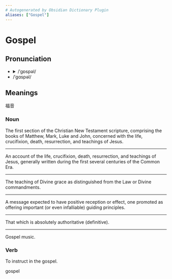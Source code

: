 ```yaml
---
# Autogenerated by Obsidian Dictionary Plugin
aliases: ["Gospel"]
---
```


# Gospel

## Pronunciation

- <details><summary>/ˈɡɒspəl/</summary><audio controls><source src="https://api.dictionaryapi.dev/media/pronunciations/en/gospel-uk.mp3"></audio></details>
- /ˈɡɑspəl/

## Meanings
福音
### Noun

The first section of the Christian New Testament scripture, comprising the books of Matthew, Mark, Luke and John, concerned with the life, crucifixion, death, resurrection, and teachings of Jesus.

---

An account of the life, crucifixion, death, resurrection, and teachings of Jesus, generally written during the first several centuries of the Common Era.

---

The teaching of Divine grace as distinguished from the Law or Divine commandments.

---

A message expected to have positive reception or effect, one promoted as offering important (or even infalliable) guiding principles.

---

That which is absolutely authoritative (definitive).

---

Gospel music.

### Verb

To instruct in the gospel.




gospel